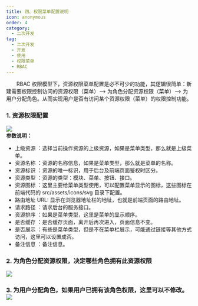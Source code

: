 ```yaml
---
title: 四、权限菜单配置说明
icon: anonymous
order: 4
category:
  - 二次开发
tag:
  - 二次开发
  - 开发
  - 使用
  - 权限菜单
  - RBAC
---
```


&emsp;&emsp;RBAC 权限模型下，资源权限菜单配置是必不可少的功能，其逻辑很简单：新建需要权限控制访问的资源权限（菜单）--> 为角色分配资源权限（菜单）--> 为用户分配角色。从而实现用户是否有访问某个资源权限（菜单）的权限控制功能。

### 1. 资源权限配置

![](https://cdn.gitegg.com/cloud/docs/images/111111111.png#id=AWP8Z&originHeight=1185&originWidth=2414&originalType=binary&ratio=1&status=done&style=none)<br />**参数说明：**

- 上级资源 ：选择当前操作资源的上级资源，如果是菜单类型，那么就是上级菜单。
- 资源名称 ：资源的名称信息，如果是菜单类型，那么就是菜单的名称。
- 资源标识 ：资源的唯一标识，用于后台及前端页面鉴权时区分。
- 资源类型 ：资源的类型：模块、菜单、按钮、接口。
- 资源图标 ：这里主要给菜单类型使用，可以配置菜单显示的图标，这些图标在前端代码的 src/assets/icons/svg 目录下配置。
- 路由地址 URL: 显示在浏览器地址栏的地址，也就是前端页面的路由地址。
- 请求路径 ：请求后台的服务接口。
- 资源排序 ：如果是菜单类型，这里是菜单的显示顺序。
- 是否缓存 ：是否缓存页面，离开后再次进入，页面信息不变。
- 是否展示 ：有些是菜单类型，但是不在菜单栏展示，可能通过链接等其他方式访问，这里可以设置成否。
- 备注信息 ：备注信息。

### 2. 为角色分配资源权限，决定哪些角色拥有此资源权限

![](https://cdn.gitegg.com/cloud/docs/images/2222222222.png#id=LKam7&originHeight=1182&originWidth=2409&originalType=binary&ratio=1&status=done&style=none)

### 3. 为用户分配角色，如果用户已拥有该角色权限，这里可以不修改。<br />![](https://cdn.gitegg.com/cloud/docs/images/3333333.png#id=mPb0Y&originHeight=1177&originWidth=2409&originalType=binary&ratio=1&status=done&style=none)
